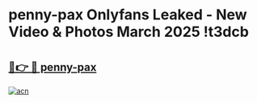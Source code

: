 # penny-pax Onlyfans Leaked - New Video & Photos March 2025 !t3dcb

# <h2><a href="https://mkrmc5.iuczelnia.edu.pl?title=penny-pax&ref=t3dcb">🔗👉 🔴 penny-pax</a></h2>

[![acn](https://github.com/user-attachments/assets/0f9c940e-d8b0-45ae-aac7-cd30a18b3e1c)](https://mkrmc5.iuczelnia.edu.pl?title=penny-pax&ref=t3dcb)

